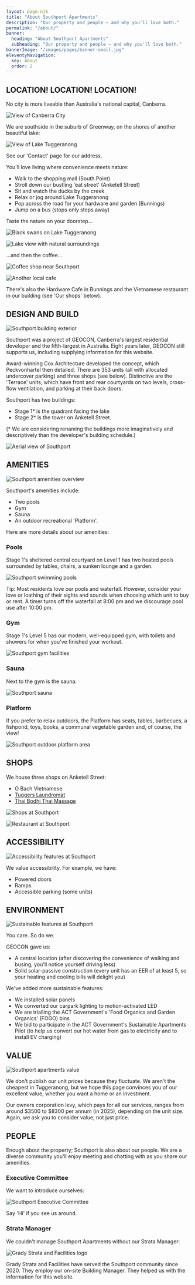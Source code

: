 ```yaml
---
layout: page.njk
title: "About Southport Apartments"
description: "Our property and people — and why you'll love both."
permalink: "/about/"
banner:
  heading: "About Southport Apartments"
  subheading: "Our property and people — and why you'll love both."
bannerImage: "/images/pages/banner-small.jpg"
eleventyNavigation:
  key: About
  order: 2
---
```



## LOCATION! LOCATION! LOCATION!

No city is more liveable than Australia's national capital, Canberra.

![View of Canberra City](/images/pages/1-about-002.jpeg)

We are southside in the suburb of Greenway, on the shores of another beautiful lake:

![View of Lake Tuggeranong](/images/pages/1-about-003.jpeg)

See our 'Contact' page for our address.

You'll love living where convenience meets nature:

- Walk to the shopping mall (South.Point)
- Stroll down our bustling 'eat street' (Anketell Street)
- Sit and watch the ducks by the creek
- Relax or jog around Lake Tuggeranong
- Pop across the road for your hardware and garden (Bunnings)
- Jump on a bus (stops only steps away)

Taste the nature on your doorstep…

![Black swans on Lake Tuggeranong](/images/pages/black-swans-on-lake-tuggeranong.jpg)

![Lake view with natural surroundings](/images/pages/1-about-004.jpg)

...and then the coffee...

![Coffee shop near Southport](/images/pages/1-about-005.jpg)

![Another local cafe](/images/pages/1-about-006.jpg)

There's also the Hardware Cafe in Bunnings and the Vietnamese restaurant in our building (see 'Our shops' below).

## DESIGN AND BUILD

![Southport building exterior](/images/pages/1-about-007.jpg)

Southport was a project of GEOCON, Canberra's largest residential developer and the fifth-largest in Australia. Eight years later, GEOCON still supports us, including supplying information for this website.

Award-winning Cox Architecture developed the concept, which Peckvonhartel then detailed. There are 353 units (all with allocated undercover parking) and three shops (see below). Distinctive are the 'Terrace' units, which
have front and rear courtyards on two levels, cross-flow ventilation, and parking at their back doors.

Southport has two buildings:

- Stage 1\* is the quadrant facing the lake
- Stage 2\* is the tower on Anketell Street.

(\* We are considering renaming the buildings more imaginatively and descriptively than the developer's building schedule.)

![Aerial view of Southport](/images/pages/1-about-008.jpg)

## AMENITIES

![Southport amenities overview](/images/pages/swimmer.jpg)

Southport's amenities include:

- Two pools
- Gym
- Sauna
- An outdoor recreational 'Platform'.

Here are more details about our amenities:

### Pools

Stage 1's sheltered central courtyard on Level 1 has two heated pools surrounded by tables, chairs, a sunken lounge and a garden.

![Southport swimming pools](/images/pages/1-about-010.jpg)

Tip: Most residents love our pools and waterfall. However, consider your love or loathing of their sights and sounds when choosing which unit to buy or rent. A timer turns off the waterfall at 8:00 pm and we discourage
pool use after 10:00 pm.

### Gym

Stage 1's Level 5 has our modern, well-equipped gym, with toilets and showers for when you've finished your workout.

![Southport gym facilities](/images/pages/gym.jpg)

### Sauna

Next to the gym is the sauna.

![Southport sauna](/images/pages/1-about-012.jpg)

### Platform

If you prefer to relax outdoors, the Platform has seats, tables, barbecues, a fishpond, toys, books, a communal vegetable garden and, of course, the view!

![Southport outdoor platform area](/images/pages/1-about-013.jpg)

## SHOPS

We house three shops on Anketell Street:

- O Bach Vietnamese
- [Tuggers Laundromat](https://spinzone.com.au/locations/spinzone-tuggeranong-act-2900/)
- [Thai Bodhi Thai Massage](https://thaibodhithai.com.au)

![Shops at Southport](/images/pages/1-about-014.jpg)

![Restaurant at Southport](/images/pages/1-about-015.jpg)

## ACCESSIBILITY

![Accessibility features at Southport](/images/pages/1-about-016.jpg)

We value accessibility. For example, we have:

- Powered doors
- Ramps
- Accessible parking (some units)

## ENVIRONMENT

![Sustainable features at Southport](/images/pages/1-about-017.jpg)

You care. So do we.

GEOCON gave us:

- A central location (after discovering the convenience of walking and busing, you'll notice yourself driving less)
- Solid solar-passive construction (every unit has an EER of at least 5, so your heating and cooling bills will delight you)

We've added more sustainable features:

- We installed solar panels
- We converted our carpark lighting to motion-activated LED
- We are trialling the ACT Government's 'Food Organics and Garden Organics' (FOGO) bins
- We bid to participate in the ACT Government's Sustainable Apartments Pilot (to help us convert our hot water from gas to electricity and to install EV charging)

## VALUE

![Southport apartments value](/images/pages/1-about-018.jpg)

We don't publish our unit prices because they fluctuate. We aren't the cheapest in Tuggeranong, but we hope this page convinces you of our excellent value, whether you want a home or an investment.

Our owners corporation levy, which pays for all our services, ranges from around $3500 to $8300 per annum (in 2025), depending on the unit size. Again, we ask you to consider value, not just price.

## PEOPLE

Enough about the property; Southport is also about our people. We are a diverse community you'll enjoy meeting and chatting with as you share our amenities.

### Executive Committee

We want to introduce ourselves:

![Southport Executive Committee](/images/pages/1-about-019.jpg)

Say 'Hi' if you see us around.

### Strata Manager

We couldn't manage Southport Apartments without our Strata Manager:

![Grady Strata and Facilities logo](/images/pages/1-about-020.jpg)

Grady Strata and Facilities have served the Southport community since 2020. They employ our on-site Building Manager. They helped us with the information for this website.
